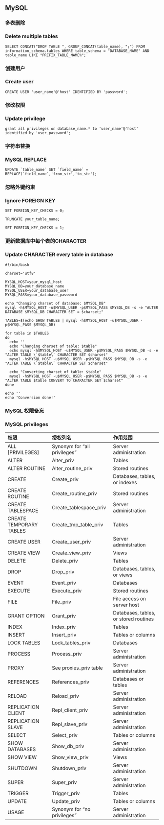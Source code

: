 ## MySQL

### 多表删除
### Delete multiple tables

```
SELECT CONCAT("DROP TABLE ", GROUP_CONCAT(table_name), ";") FROM information_schema.tables WHERE table_schema = "DATABASE_NAME" AND table_name LIKE "PREFIX_TABLE_NAME%";
```

### 创建用户
### Create user

```
CREATE USER 'user_name'@'host' IDENTIFIED BY 'password';
```

### 修改权限
### Update privilege

```
grant all privileges on database_name.* to 'user_name'@'host' identified by 'user_password';
```

### 字符串替换
### MySQL REPLACE

```
UPDATE `table_name` SET `field_name` = REPLACE(`field_name`,'from_str','to_str');
```

### 忽略外键约束
### Ignore FOREIGN KEY
```
SET FOREIGN_KEY_CHECKS = 0;

TRUNCATE your_table_name;

SET FOREIGN_KEY_CHECKS = 1;
```

### 更新数据库中每个表的CHARACTER
### Update CHARACTER every table in database

```
#!/bin/bash

charset='utf8'

MYSQL_HOST=your_mysql_host
MYSQL_DB=your_database_name
MYSQL_USER=your_database_user
MYSQL_PASS=your_database_password

echo "Changing charset of database: $MYSQL_DB"
mysql -h$MYSQL_HOST -u$MYSQL_USER -p$MYSQL_PASS $MYSQL_DB -s -e "ALTER DATABASE $MYSQL_DB CHARACTER SET = $charset;"

TABLES=$(echo SHOW TABLES | mysql -h$MYSQL_HOST -u$MYSQL_USER -p$MYSQL_PASS $MYSQL_DB)

for table in $TABLES
do
  echo ''
  echo "Changing charset of table: $table"
  echo mysql -h$MYSQL_HOST -u$MYSQL_USER -p$MYSQL_PASS $MYSQL_DB -s -e "ALTER TABLE \`$table\` CHARACTER SET $charset"
  mysql -h$MYSQL_HOST -u$MYSQL_USER -p$MYSQL_PASS $MYSQL_DB -s -e "ALTER TABLE \`$table\` CHARACTER SET $charset"

  echo "Converting charset of table: $table"
  mysql -h$MYSQL_HOST -u$MYSQL_USER -p$MYSQL_PASS $MYSQL_DB -s -e "ALTER TABLE $table CONVERT TO CHARACTER SET $charset"
done

echo ''
echo 'Conversion done!'
```

### MySQL 权限备忘
### MySQL privileges

| 权限 | 授权列名 | 作用范围 |
| :----- | :----- | :----- |
| ALL [PRIVILEGES] | Synonym for “all privileges” | Server administration |
| ALTER | Alter_priv | Tables |
| ALTER ROUTINE | Alter_routine_priv | Stored routines |
| CREATE | Create_priv | Databases, tables, or indexes |
| CREATE ROUTINE | Create_routine_priv | Stored routines |
| CREATE TABLESPACE | Create_tablespace_priv | Server administration |
| CREATE TEMPORARY TABLES | Create_tmp_table_priv | Tables |
| CREATE USER | Create_user_priv | Server administration |
| CREATE VIEW | Create_view_priv | Views |
| DELETE | Delete_priv | Tables |
| DROP | Drop_priv | Databases, tables, or views |
| EVENT | Event_priv | Databases |
| EXECUTE | Execute_priv | Stored routines |
| FILE | File_priv | File access on server host |
| GRANT OPTION | Grant_priv | Databases, tables, or stored routines |
| INDEX | Index_priv | Tables |
| INSERT | Insert_priv | Tables or columns |
| LOCK TABLES | Lock_tables_priv | Databases |
| PROCESS | Process_priv | Server administration |
| PROXY | See proxies_priv table | Server administration |
| REFERENCES | References_priv | Databases or tables |
| RELOAD | Reload_priv | Server administration |
| REPLICATION CLIENT | Repl_client_priv | Server administration |
| REPLICATION SLAVE | Repl_slave_priv | Server administration |
| SELECT | Select_priv | Tables or columns |
| SHOW DATABASES | Show_db_priv | Server administration |
| SHOW VIEW | Show_view_priv | Views |
| SHUTDOWN | Shutdown_priv | Server administration |
| SUPER | Super_priv | Server administration |
| TRIGGER | Trigger_priv | Tables |
| UPDATE | Update_priv | Tables or columns |
| USAGE | Synonym for “no privileges” | Server administration |
